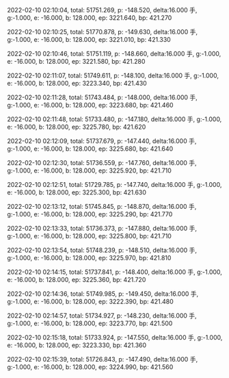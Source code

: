 2022-02-10 02:10:04, total: 51751.269, p: -148.520, delta:16.000 手, g:-1.000, e: -16.000, b: 128.000, ep: 3221.640, bp: 421.270

2022-02-10 02:10:25, total: 51770.878, p: -149.630, delta:16.000 手, g:-1.000, e: -16.000, b: 128.000, ep: 3221.010, bp: 421.330

2022-02-10 02:10:46, total: 51751.119, p: -148.660, delta:16.000 手, g:-1.000, e: -16.000, b: 128.000, ep: 3221.580, bp: 421.280

2022-02-10 02:11:07, total: 51749.611, p: -148.100, delta:16.000 手, g:-1.000, e: -16.000, b: 128.000, ep: 3223.340, bp: 421.430

2022-02-10 02:11:28, total: 51743.484, p: -148.000, delta:16.000 手, g:-1.000, e: -16.000, b: 128.000, ep: 3223.680, bp: 421.460

2022-02-10 02:11:48, total: 51733.480, p: -147.180, delta:16.000 手, g:-1.000, e: -16.000, b: 128.000, ep: 3225.780, bp: 421.620

2022-02-10 02:12:09, total: 51737.679, p: -147.440, delta:16.000 手, g:-1.000, e: -16.000, b: 128.000, ep: 3225.680, bp: 421.640

2022-02-10 02:12:30, total: 51736.559, p: -147.760, delta:16.000 手, g:-1.000, e: -16.000, b: 128.000, ep: 3225.920, bp: 421.710

2022-02-10 02:12:51, total: 51729.785, p: -147.740, delta:16.000 手, g:-1.000, e: -16.000, b: 128.000, ep: 3225.300, bp: 421.630

2022-02-10 02:13:12, total: 51745.845, p: -148.870, delta:16.000 手, g:-1.000, e: -16.000, b: 128.000, ep: 3225.290, bp: 421.770

2022-02-10 02:13:33, total: 51736.373, p: -147.880, delta:16.000 手, g:-1.000, e: -16.000, b: 128.000, ep: 3225.800, bp: 421.710

2022-02-10 02:13:54, total: 51748.239, p: -148.510, delta:16.000 手, g:-1.000, e: -16.000, b: 128.000, ep: 3225.970, bp: 421.810

2022-02-10 02:14:15, total: 51737.841, p: -148.400, delta:16.000 手, g:-1.000, e: -16.000, b: 128.000, ep: 3225.360, bp: 421.720

2022-02-10 02:14:36, total: 51749.985, p: -149.450, delta:16.000 手, g:-1.000, e: -16.000, b: 128.000, ep: 3222.390, bp: 421.480

2022-02-10 02:14:57, total: 51734.927, p: -148.230, delta:16.000 手, g:-1.000, e: -16.000, b: 128.000, ep: 3223.770, bp: 421.500

2022-02-10 02:15:18, total: 51733.924, p: -147.550, delta:16.000 手, g:-1.000, e: -16.000, b: 128.000, ep: 3223.330, bp: 421.360

2022-02-10 02:15:39, total: 51726.843, p: -147.490, delta:16.000 手, g:-1.000, e: -16.000, b: 128.000, ep: 3224.990, bp: 421.560